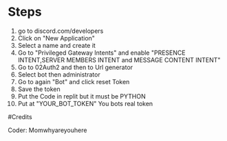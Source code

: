 # Steps

1) go to discord.com/developers
2) Click on "New Application"
3) Select a name and create it
4) Go to "Privileged Gateway Intents" and enable "PRESENCE INTENT,SERVER MEMBERS INTENT and MESSAGE CONTENT INTENT"
5) Go to 02Auth2 and then to Url generator
6) Select bot then administrator
7) Go to again "Bot" and click reset Token
8) Save the token
9) Put the Code in replit but it must be PYTHON
10) Put at "YOUR_BOT_TOKEN" You bots real token


#Credits

Coder: Momwhyareyouhere
